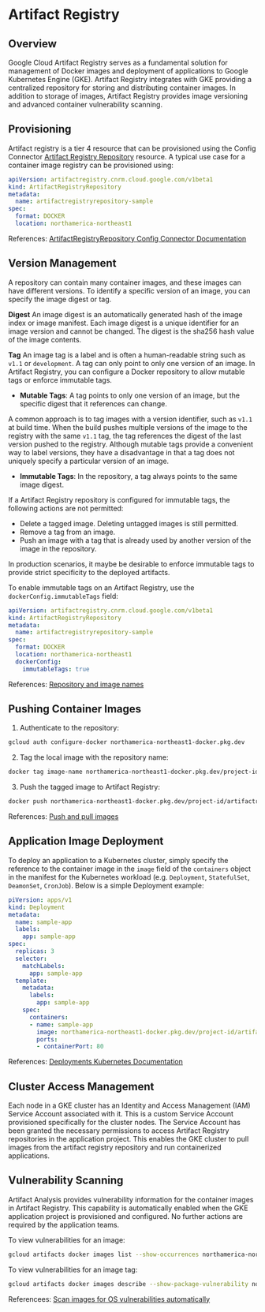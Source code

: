 # Artifact Registry

## Overview

Google Cloud Artifact Registry serves as a fundamental solution for management of Docker images and deployment of applications to Google Kubernetes Engine (GKE). Artifact Registry integrates with GKE providing a centralized repository for storing and distributing container images. In addition to storage of images, Artifact Registry provides image versioning and advanced container vulnerability scanning.

## Provisioning

Artifact registry is a tier 4 resource that can be provisioned using the Config Connector [Artifact Registry Repository](https://cloud.google.com/config-connector/docs/reference/resource-docs/artifactregistry/artifactregistryrepository) resource. A typical use case for a container image registry can be provisioned using:

```yml
apiVersion: artifactregistry.cnrm.cloud.google.com/v1beta1
kind: ArtifactRegistryRepository
metadata:
  name: artifactregistryrepository-sample
spec:
  format: DOCKER
  location: northamerica-northeast1
```

References:
[ArtifactRegistryRepository Config Connector Documentation](https://cloud.google.com/config-connector/docs/reference/resource-docs/artifactregistry/artifactregistryrepository)

## Version Management

A repository can contain many container images, and these images can have different versions. To identify a specific version of an image, you can specify the image digest or tag.

**Digest**
An image digest is an automatically generated hash of the image index or image manifest. Each image digest is a unique identifier for an image version and cannot be changed. The digest is the sha256 hash value of the image contents.

**Tag**
An image tag is a label and is often a human-readable string such as `v1.1` or `development`. A tag can only point to only one version of an image. In Artifact Registry, you can configure a Docker repository to allow mutable tags or enforce immutable tags.

- **Mutable Tags**: A tag points to only one version of an image, but the specific digest that it references can change.

A common approach is to tag images with a version identifier, such as `v1.1` at build time. When the build pushes multiple versions of the image to the registry with the same `v1.1` tag, the tag references the digest of the last version pushed to the registry. Although mutable tags provide a convenient way to label versions, they have a disadvantage in that a tag does not uniquely specify a particular version of an image.

- **Immutable Tags**: In the repository, a tag always points to the same image digest.

If a Artifact Registry repository is configured for immutable tags, the following actions are not permitted:
- Delete a tagged image. Deleting untagged images is still permitted.
- Remove a tag from an image.
- Push an image with a tag that is already used by another version of the image in the repository.

In production scenarios, it maybe be desirable to enforce immutable tags to provide strict specificity to the deployed artifacts.

To enable immutable tags on an Artifact Registry, use the `dockerConfig.immutableTags` field:

```yml
apiVersion: artifactregistry.cnrm.cloud.google.com/v1beta1
kind: ArtifactRegistryRepository
metadata:
  name: artifactregistryrepository-sample
spec:
  format: DOCKER
  location: northamerica-northeast1
  dockerConfig:
    immutableTags: true
```

References:
[Repository and image names](https://cloud.google.com/artifact-registry/docs/docker/names)

## Pushing Container Images

1. Authenticate to the repository:

```bash
gcloud auth configure-docker northamerica-northeast1-docker.pkg.dev
```

2. Tag the local image with the repository name:

```bash
docker tag image-name northamerica-northeast1-docker.pkg.dev/project-id/artifactregistryrepository-sample/image-name:tag
```

3. Push the tagged image to Artifact Registry:

```bash
docker push northamerica-northeast1-docker.pkg.dev/project-id/artifactregistryrepository-sample/image-name:tag
```

References:
[Push and pull images](https://cloud.google.com/artifact-registry/docs/docker/pushing-and-pulling)


## Application Image Deployment

To deploy an application to a Kubernetes cluster, simply specify the reference to the container image in the `image` field of the `containers` object in the manifest for the Kubernetes workload (e.g. `Deployment`, `StatefulSet`, `DeamonSet`, `CronJob`).  Below is a simple Deployment example:

```yml
piVersion: apps/v1
kind: Deployment
metadata:
  name: sample-app
  labels:
    app: sample-app
spec:
  replicas: 3
  selector:
    matchLabels:
      app: sample-app
  template:
    metadata:
      labels:
        app: sample-app
    spec:
      containers:
      - name: sample-app
        image: northamerica-northeast1-docker.pkg.dev/project-id/artifactregistryrepository-sample/image-name:tag
        ports:
        - containerPort: 80
```

References:
[Deployments Kubernetes Documentation](https://kubernetes.io/docs/concepts/workloads/controllers/deployment/)

## Cluster Access Management

Each node in a GKE cluster has an Identity and Access Management (IAM) Service Account associated with it.  This is a custom Service Account provisioned specifically for the cluster nodes. The Service Account has been granted the necessary permissions to access Artifact Registry repositories in the application project.  This enables the GKE cluster to pull images from the artifact registry repository and run containerized applications.

## Vulnerability Scanning

Artifact Analysis provides vulnerability information for the container images in Artifact Registry.  This capability is automatically enabled when the GKE application project is provisioned and configured.  No further actions are required by the application teams.

To view vulnerabilities for an image:

```bash
gcloud artifacts docker images list --show-occurrences northamerica-northeast1-docker.pkg.dev/project-id/artifactregistryrepository-sample/image-name
```

To view vulnerabilities for an image tag:

```bash
gcloud artifacts docker images describe --show-package-vulnerability northamerica-northeast1-docker.pkg.dev/project-id/artifactregistryrepository-sample/image-name
```

Referencees:
[Scan images for OS vulnerabilities automatically](https://cloud.google.com/artifact-analysis/docs/os-scanning-automatically)